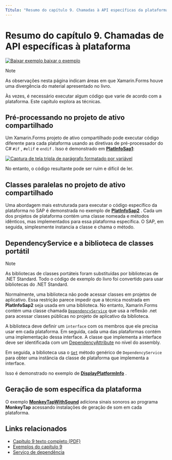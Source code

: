 ```yaml
---
Título: "Resumo do capítulo 9. Chamadas à API específicas da plataforma "Descrição:" Criando aplicativos móveis com Xamarin.Forms : Resumo do capítulo 9. Chamadas de API específicas da plataforma "MS. Prod: xamarin MS. Technology: xamarin-Forms MS. AssetID: 4FFA1BD4-B3ED-461C-9B00-06ABF70D471D autor: davidbritch MS. Author: dabritch MS. Date: 07/19/2018 no-loc: [ Xamarin.Forms , Xamarin.Essentials ]
---
```


# <a name="summary-of-chapter-9-platform-specific-api-calls"></a>Resumo do capítulo 9. Chamadas de API específicas à plataforma

[![Baixar exemplo ](~/media/shared/download.png) baixar o exemplo](https://github.com/xamarin/xamarin-forms-book-samples/tree/master/Chapter09)

> [!NOTE] 
> As observações nesta página indicam áreas em que Xamarin.Forms houve uma divergência do material apresentado no livro.

Às vezes, é necessário executar algum código que varie de acordo com a plataforma. Este capítulo explora as técnicas.

## <a name="preprocessing-in-the-shared-asset-project"></a>Pré-processando no projeto de ativo compartilhado

Um Xamarin.Forms projeto de ativo compartilhado pode executar código diferente para cada plataforma usando as diretivas de pré-processador do C# `#if` , `#elif` e `endif` . Isso é demonstrado em [**PlatInfoSap1**](https://github.com/xamarin/xamarin-forms-book-samples/tree/master/Chapter09/PlatInfoSap1):

[![Captura de tela tripla de parágrafo formatado por variável](images/ch09fg01-small.png "Modelo de dispositivo e sistema operacional")](images/ch09fg01-large.png#lightbox "Modelo de dispositivo e sistema operacional")

No entanto, o código resultante pode ser ruim e difícil de ler.

## <a name="parallel-classes-in-the-shared-asset-project"></a>Classes paralelas no projeto de ativo compartilhado

Uma abordagem mais estruturada para executar o código específico da plataforma no SAP é demonstrada no exemplo de [**PlatInfoSap2**](https://github.com/xamarin/xamarin-forms-book-samples/tree/master/Chapter09/PlatInfoSap2) . Cada um dos projetos de plataforma contém uma classe nomeada e métodos idênticos, mas implementados para essa plataforma específica. O SAP, em seguida, simplesmente instancia a classe e chama o método.

## <a name="dependencyservice-and-the-portable-class-library"></a>DependencyService e a biblioteca de classes portátil

> [!NOTE] 
> As bibliotecas de classes portáteis foram substituídas por bibliotecas de .NET Standard. Todo o código de exemplo do livro foi convertido para usar bibliotecas do .NET Standard.

Normalmente, uma biblioteca não pode acessar classes em projetos de aplicativo. Essa restrição parece impedir que a técnica mostrada em **PlatInfoSap2** seja usada em uma biblioteca. No entanto, Xamarin.Forms contém uma classe chamada [`DependencyService`](xref:Xamarin.Forms.DependencyService) que usa a reflexão .net para acessar classes públicas no projeto de aplicativo da biblioteca.

A biblioteca deve definir um `interface` com os membros que ele precisa usar em cada plataforma. Em seguida, cada uma das plataformas contém uma implementação dessa interface. A classe que implementa a interface deve ser identificada com um [DependencyAttribute](xref:Xamarin.Forms.DependencyAttribute) no nível do assembly.

Em seguida, a biblioteca usa o [`Get`](xref:Xamarin.Forms.DependencyService.Get*) método genérico de `DependencyService` para obter uma instância da classe de plataforma que implementa a interface.

Isso é demonstrado no exemplo de [**DisplayPlatformInfo**](https://github.com/xamarin/xamarin-forms-book-samples/tree/master/Chapter09/DisplayPlatformInfo) .

## <a name="platform-specific-sound-generation"></a>Geração de som específica da plataforma

O exemplo [**MonkeyTapWithSound**](https://github.com/xamarin/xamarin-forms-book-samples/tree/master/Chapter09/MonkeyTapWithSound) adiciona sinais sonoros ao programa **MonkeyTap** acessando instalações de geração de som em cada plataforma.

## <a name="related-links"></a>Links relacionados

- [Capítulo 9 texto completo (PDF)](https://download.xamarin.com/developer/xamarin-forms-book/XamarinFormsBook-Ch09-Apr2016.pdf)
- [Exemplos do capítulo 9](https://github.com/xamarin/xamarin-forms-book-samples/tree/master/Chapter09)
- [Serviço de dependência](~/xamarin-forms/app-fundamentals/dependency-service/index.md)
